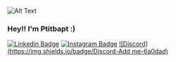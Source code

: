 ![Alt Text](https://media.giphy.com/media/pWLSXjkAv1c1gwCB4E/giphy.gif)
### Hey!! I'm Ptitbapt :) 

[![Linkedin Badge](https://img.shields.io/badge/-LinkedIn-0e76a8?style=flat-square&logo=Linkedin&logoColor=white)](https://www.linkedin.com/in/baptiste-dumoulin-developpeur-informatique-076008218/)
[![Instagram Badge](https://img.shields.io/badge/-Instagram-e4405f?style=flat-square&logo=Instagram&logoColor=white)](https://www.instagram.com/ptibapt/)
[![Discord](https://img.shields.io/badge/Discord-Add me-6a0dad)](https://discordapp.com/users/223051875354804224/)

